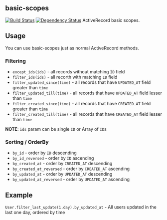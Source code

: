 ## basic-scopes
[![Build Status](https://travis-ci.org/vforge/basic-scopes.png)](https://travis-ci.org/vforge/basic-scopes)
[![Dependency Status](https://gemnasium.com/vforge/issues-to-care.png)](https://gemnasium.com/vforge/issues-to-care)
ActiveRecord basic scopes.

## Usage

You can use basic-scopes just as normal ActiveRecord methods.

### Filtering
* `except_ids(ids)` - all records without matching `ID` field
* `filter_ids(ids)` - all recorth with matching `ID` field
* `filter_updated_since(time)` - all records that have `UPDATED_AT` field greater than `time`
* `filter_updated_till(time)` - all records that have `UPDATED_AT` field lesser than `time`
* `filter_created_since(time)` - all records that have `CREATED_AT` field greater than `time`
* `filter_created_till(time)` - all records that have `CREATED_AT` field lesser than `time`


**NOTE**: `ids` param can be single `ID` or Array of `ID`s

### Sorting / OrderBy
* `by_id` - order by `ID` descending
* `by_id_reversed` - order by `ID` ascending
* `by_created_at` - order by `CREATED_AT` descending
* `by_created_at_reversed` - order by `CREATED_AT` ascending
* `by_updated_at` - order by `UPDATED_AT` descending
* `by_updated_at_reversed` - order by `UPDATED_AT` ascending

## Example

`User.filter_last_update(1.day).by_updated_at` - All users updated in the last one day, ordered by time
